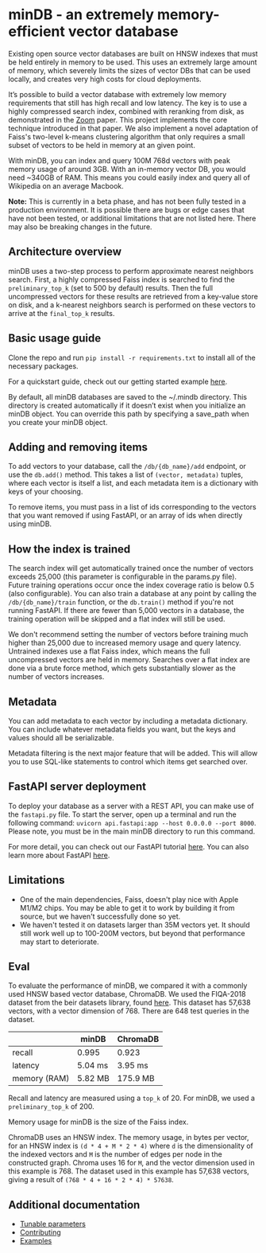 # minDB -  an extremely memory-efficient vector database
Existing open source vector databases are built on HNSW indexes that must be held entirely in memory to be used. This uses an extremely large amount of memory, which severely limits the sizes of vector DBs that can be used locally, and creates very high costs for cloud deployments.

It’s possible to build a vector database with extremely low memory requirements that still has high recall and low latency. The key is to use a highly compressed search index, combined with reranking from disk, as demonstrated in the [Zoom](https://arxiv.org/abs/1809.04067) paper. This project implements the core technique introduced in that paper. We also implement a novel adaptation of Faiss's two-level k-means clustering algorithm that only requires a small subset of vectors to be held in memory at an given point.

With minDB, you can index and query 100M 768d vectors with peak memory usage of around 3GB. With an in-memory vector DB, you would need ~340GB of RAM. This means you could easily index and query all of Wikipedia on an average Macbook.

**Note:** This is currently in a beta phase, and has not been fully tested in a production environment. It is possible there are bugs or edge cases that have not been tested, or additional limitations that are not listed here. There may also be breaking changes in the future.

## Architecture overview
minDB uses a two-step process to perform approximate nearest neighbors search. First, a highly compressed Faiss index is searched to find the `preliminary_top_k` (set to 500 by default) results. Then the full uncompressed vectors for these results are retrieved from a key-value store on disk, and a k-nearest neighbors search is performed on these vectors to arrive at the `final_top_k` results.

## Basic usage guide

Clone the repo and run `pip install -r requirements.txt` to install all of the necessary packages.

For a quickstart guide, check out our getting started example [here](https://github.com/D-Star-AI/minDB/blob/main/examples/getting_started.ipynb).

By default, all minDB databases are saved to the ~/.mindb directory. This directory is created automatically if it doesn’t exist when you initialize an minDB object. You can override this path by specifying a save_path when you create your minDB object.

## Adding and removing items
To add vectors to your database, call the `/db/{db_name}/add` endpoint, or use the `db.add()` method. This takes a list of `(vector, metadata)` tuples, where each vector is itself a list, and each metadata item is a dictionary with keys of your choosing.

To remove items, you must pass in a list of ids corresponding to the vectors that you want removed if using FastAPI, or an array of ids when directly using minDB. 

## How the index is trained
The search index will get automatically trained once the number of vectors exceeds 25,000 (this parameter is configurable in the params.py file). Future training operations occur once the index coverage ratio is below 0.5 (also configurable). You can also train a database at any point by calling the `/db/{db_name}/train` function, or the `db.train()` method if you're not running FastAPI. If there are fewer than 5,000 vectors in a database, the training operation will be skipped and a flat index will still be used. 

We don't recommend setting the number of vectors before training much higher than 25,000 due to increased memory usage and query latency. Untrained indexes use a flat Faiss index, which means the full uncompressed vectors are held in memory. Searches over a flat index are done via a brute force method, which gets substantially slower as the number of vectors increases.

## Metadata
You can add metadata to each vector by including a metadata dictionary. You can include whatever metadata fields you want, but the keys and values should all be serializable.

Metadata filtering is the next major feature that will be added. This will allow you to use SQL-like statements to control which items get searched over.

## FastAPI server deployment
To deploy your database as a server with a REST API, you can make use of the `fastapi.py` file. To start the server, open up a terminal and run the following command:
`uvicorn api.fastapi:app --host 0.0.0.0 --port 8000`.
Please note, you must be in the main minDB directory to run this command.

For more detail, you can check out our FastAPI tutorial [here](https://github.com/D-Star-AI/minDB/tree/main/examples/fastapi_example.ipynb).
You can also learn more about FastAPI [here](https://fastapi.tiangolo.com).

## Limitations
- One of the main dependencies, Faiss, doesn't play nice with Apple M1/M2 chips. You may be able to get it to work by building it from source, but we haven't successfully done so yet.
- We haven't tested it on datasets larger than 35M vectors yet. It should still work well up to 100-200M vectors, but beyond that performance may start to deteriorate.

## Eval

To evaluate the performance of minDB, we compared it with a commonly used HNSW based vector database, ChromaDB. We used the FIQA-2018 dataset from the beir datasets library, found [here]('https://github.com/beir-cellar/beir?tab=readme-ov-file'). This dataset has 57,638 vectors, with a vector dimension of 768. There are 648 test queries in the dataset.

|                | minDB      | ChromaDB    |
|----------------|------------|-------------|
| recall         | 0.995      | 0.923       |
| latency        | 5.04 ms    | 3.95 ms     |
| memory (RAM)   | 5.82 MB    | 175.9 MB    |

Recall and latency are measured using a `top_k` of 20. For minDB, we used a `preliminary_top_k` of 200.

Memory usage for minDB is the size of the Faiss index.

ChromaDB uses an HNSW index. The memory usage, in bytes per vector, for an HNSW index is `(d * 4 + M * 2 * 4)` where `d` is the dimensionality of the indexed vectors and `M` is the number of edges per node in the constructed graph. Chroma uses 16 for `M`, and the vector dimension used in this example is 768. The dataset used in this example has 57,638 vectors, giving a result of `(768 * 4 + 16 * 2 * 4) * 57638`.

## Additional documentation
- [Tunable parameters](https://github.com/D-Star-AI/minDB/wiki/Tunable-parameters)
- [Contributing](https://github.com/D-Star-AI/minDB/wiki/Contributing)
- [Examples](https://github.com/D-Star-AI/minDB/tree/main/examples)
